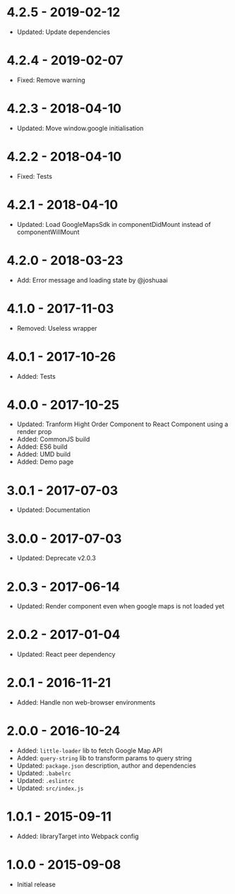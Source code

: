 # 4.2.5 - 2019-02-12

*   Updated: Update dependencies

# 4.2.4 - 2019-02-07

*   Fixed: Remove warning

# 4.2.3 - 2018-04-10

*   Updated: Move window.google initialisation

# 4.2.2 - 2018-04-10

*   Fixed: Tests

# 4.2.1 - 2018-04-10

*   Updated: Load GoogleMapsSdk in componentDidMount instead of componentWillMount

# 4.2.0 - 2018-03-23

*   Add: Error message and loading state by @joshuaai

# 4.1.0 - 2017-11-03

*   Removed: Useless wrapper

# 4.0.1 - 2017-10-26

*   Added: Tests

# 4.0.0 - 2017-10-25

*   Updated: Tranform Hight Order Component to React Component using a render prop
*   Added: CommonJS build
*   Added: ES6 build
*   Added: UMD build
*   Added: Demo page

# 3.0.1 - 2017-07-03

*   Updated: Documentation

# 3.0.0 - 2017-07-03

*   Updated: Deprecate v2.0.3

# 2.0.3 - 2017-06-14

*   Updated: Render component even when google maps is not loaded yet

# 2.0.2 - 2017-01-04

*   Updated: React peer dependency

# 2.0.1 - 2016-11-21

*   Added: Handle non web-browser environments

# 2.0.0 - 2016-10-24

*   Added: `little-loader` lib to fetch Google Map API
*   Added: `query-string` lib to transform params to query string
*   Updated: `package.json` description, author and dependencies
*   Updated: `.babelrc`
*   Updated: `.eslintrc`
*   Updated: `src/index.js`

# 1.0.1 - 2015-09-11

*   Added: libraryTarget into Webpack config

# 1.0.0 - 2015-09-08

*   Initial release
